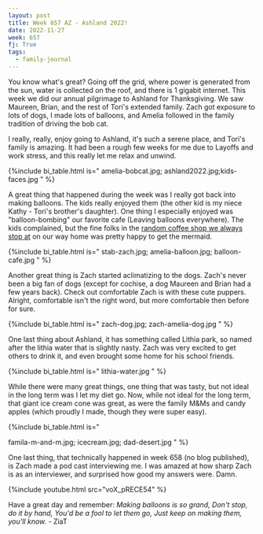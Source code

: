 ```yaml
---
layout: post
title: Week 657 AZ - Ashland 2022!
date: 2022-11-27
week: 657
fj: True
tags:
  - family-journal
---
```


You know what's great? Going off the grid, where power is generated from the sun, water is collected on the roof, and there is 1 gigabit internet. This week we did our annual pilgrimage to Ashland for Thanksgiving. We saw Maureen, Brian, and the rest of Tori's extended family. Zach got exposure to lots of dogs, I made lots of balloons, and Amelia followed in the family tradition of driving the bob cat.

I really, really, enjoy going to Ashland, it's such a serene place, and Tori's family is amazing. It had been a rough few weeks for me due to Layoffs and work stress, and this really let me relax and unwind.

{%include bi_table.html is="
amelia-bobcat.jpg; ashland2022.jpg;kids-faces.jpg
" %}

A great thing that happened during the week was I really got back into making balloons. The kids really enjoyed them (the other kid is my niece Kathy - Tori's brother's daughter). One thing I especially enjoyed was "balloon-bombing" our favorite cafe (Leaving balloons everywhere). The kids complained, but the fine folks in the [random coffee shop we always stop at](https://www.google.com/maps/place/Oregon+Sunshine+Espresso/@42.9313611,-123.2827359,17z/data=!4m13!1m7!3m6!1s0x0:0xcb0e4625bd794049!2zNDLCsDU1JzUyLjkiTiAxMjPCsDE2JzUwLjAiVw!3b1!8m2!3d42.9313611!4d-123.2805472!3m4!1s0x54c5b566a1ecd389:0xc06bfcdb00a1319d!8m2!3d42.9311139!4d-123.2810285) on our way home was pretty happy to get the mermaid.

{%include bi_table.html is="
stab-zach.jpg;
amelia-balloon.jpg;
balloon-cafe.jpg
" %}

Another great thing is Zach started aclimatizing to the dogs. Zach's never been a big fan of dogs (except for cochise, a dog Maureen and Brian had a few years back). Check out comfortable Zach is with these cute puppers. Alright, comfortable isn't the right word, but more comfortable then before for sure.

{%include bi_table.html is="
zach-dog.jpg;
zach-amelia-dog.jpg
" %}

One last thing about Ashland, it has something called Lithia park, so named after the lithia water that is slightly nasty. Zach was very excited to get others to drink it, and even brought some home for his school friends.

{%include bi_table.html is="
lithia-water.jpg
" %}

While there were many great things, one thing that was tasty, but not ideal in the long term was I let my diet go. Now, while not ideal for the long term, that giant ice cream cone was great, as were the family M&Ms and candy apples (which proudly I made, though they were super easy).

{%include bi_table.html is="

famila-m-and-m.jpg; icecream.jpg;
dad-desert.jpg
" %}

One last thing, that technically happened in week 658 (no blog published), is Zach made a pod cast interviewing me. I was amazed at how sharp Zach is as an interviewer, and surprised how good my answers were. Damn.

{%include youtube.html src="voX_pRECE54" %}

Have a great day and remember: _Making balloons is so grand,
Don't stop, do it by hand,
You'd be a fool to let them go,
Just keep on making them, you'll know._ - ZiaT
